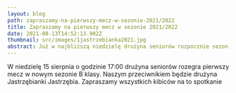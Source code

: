 ```yaml
---
layout: blog
path: zapraszamy-na-pierwszy-mecz-w-sezonie-2021/2022
title: Zapraszamy na pierwszy mecz w sezonie 2021/2022
date: 2021-08-13T14:52:13.902Z
thumbnail: src/images/1jastrzebianka2021.jpg
abstract: Już w najbliższą niedzielę drużyna seniorów rozpocznie sezon w B klasie, zapraszamy na mecz.
---
```

W niedzielę 15 sierpnia o godzinie 17:00 drużyna seniorów rozegra pierwszy mecz w nowym sezonie B klasy. Naszym przeciwnikiem będzie drużyna Jastrzębianki Jastrzębia. Zapraszamy wszystkich kibiców na to spotkanie